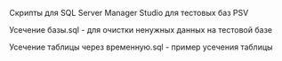 Скрипты для SQL Server Manager Studio
для тестовых баз PSV

Усечение базы.sql - для очистки ненужных данных на тестовой базе

Усечение таблицы через временную.sql - пример усечения таблицы


 